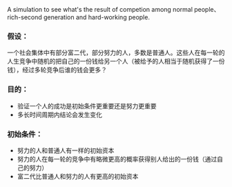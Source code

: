 A simulation to see what's the result of competion among normal people、rich-second generation and hard-working people. 

### 假设：
一个社会集体中有部分富二代，部分努力的人，多数是普通人。这些人在每一轮的人生竞争中随机的把自己的一份钱给另一个人（被给予的人相当于随机获得了一份钱），经过多轮竞争后谁的钱会更多？

### 目的：
* 验证一个人的成功是初始条件更重要还是努力更重要
* 多长时间周期内结论会发生变化

### 初始条件：
* 努力的人和普通人有一样的初始资本
* 努力的人在每一轮的竞争中有略微更高的概率获得别人给出的一份钱（通过自己的努力）
* 富二代比普通人和努力的人有更高的初始资本
